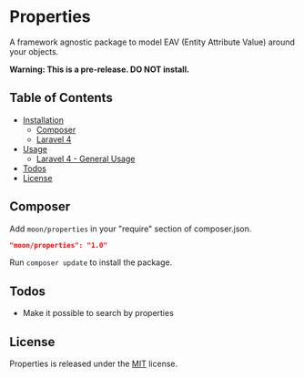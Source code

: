 # Properties
A framework agnostic package to model EAV (Entity Attribute Value) around your objects.

**Warning: This is a pre-release. DO NOT install.**
## Table of Contents

- <a href="#installation">Installation</a>
    - <a href="#composer">Composer</a>
    - <a href="docs/laravel4-installation.md">Laravel 4</a>
- <a href="#usage">Usage</a>
	- <a href="docs/laravel4-usage.md">Laravel 4 - General Usage</a>
- <a href="#todos">Todos</a>
- <a href="#license">License</a>

## Composer

Add `moon/properties` in your "require" section of composer.json.

```json
"moon/properties": "1.0"
```

Run `composer update` to install the package.

## Todos

* Make it possible to search by properties

## License

Properties is released under the [MIT](http://opensource.org/licenses/MIT) license.